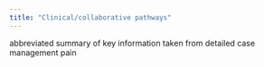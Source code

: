 ```yaml
---
title: "Clinical/collaborative pathways"
---
```

abbreviated summary of key information taken from detailed case management pain

